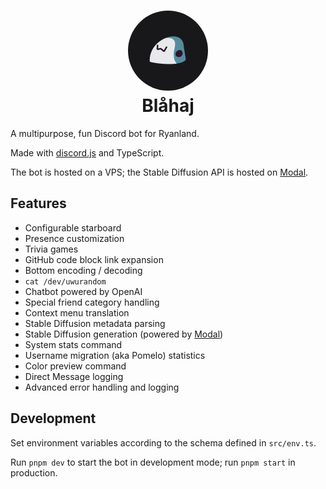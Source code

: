 <h1 align="center">
  <img src="./.github/icon.png" width="128" height="128" style="border-radius: 9999px" /><br />
  Blåhaj
</h1>

A multipurpose, fun Discord bot for Ryanland.

Made with [discord.js](https://discordjs.guide/) and TypeScript.

The bot is hosted on a VPS; the Stable Diffusion API is hosted on [Modal](https://modal.com/).

## Features

- Configurable starboard
- Presence customization
- Trivia games
- GitHub code block link expansion
- Bottom encoding / decoding
- `cat /dev/uwurandom`
- Chatbot powered by OpenAI
- Special friend category handling
- Context menu translation
- Stable Diffusion metadata parsing
- Stable Diffusion generation (powered by [Modal](https://modal.com/))
- System stats command
- Username migration (aka Pomelo) statistics
- Color preview command
- Direct Message logging
- Advanced error handling and logging

## Development

Set environment variables according to the schema defined in `src/env.ts`.

Run `pnpm dev` to start the bot in development mode; run `pnpm start` in production.

